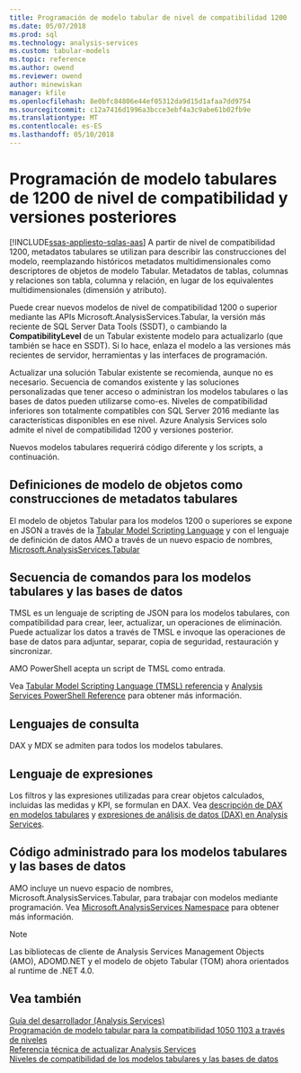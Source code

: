 ```yaml
---
title: Programación de modelo tabular de nivel de compatibilidad 1200 | Documentos de Microsoft
ms.date: 05/07/2018
ms.prod: sql
ms.technology: analysis-services
ms.custom: tabular-models
ms.topic: reference
ms.author: owend
ms.reviewer: owend
author: minewiskan
manager: kfile
ms.openlocfilehash: 8e0bfc84806e44ef05312da9d15d1afaa7dd9754
ms.sourcegitcommit: c12a7416d1996a3bcce3ebf4a3c9abe61b02fb9e
ms.translationtype: MT
ms.contentlocale: es-ES
ms.lasthandoff: 05/10/2018
---
```

# <a name="tabular-model-programming-for-compatibility-level-1200-and-higher"></a>Programación de modelo tabulares de 1200 de nivel de compatibilidad y versiones posteriores
[!INCLUDE[ssas-appliesto-sqlas-aas](../../includes/ssas-appliesto-sqlas-aas.md)]
A partir de nivel de compatibilidad 1200, metadatos tabulares se utilizan para describir las construcciones del modelo, reemplazando históricos metadatos multidimensionales como descriptores de objetos de modelo Tabular. Metadatos de tablas, columnas y relaciones son tabla, columna y relación, en lugar de los equivalentes multidimensionales (dimensión y atributo).  
  
Puede crear nuevos modelos de nivel de compatibilidad 1200 o superior mediante las APIs Microsoft.AnalysisServices.Tabular, la versión más reciente de SQL Server Data Tools (SSDT), o cambiando la **CompatibilityLevel** de un Tabular existente modelo para actualizarlo (que también se hace en SSDT). Si lo hace, enlaza el modelo a las versiones más recientes de servidor, herramientas y las interfaces de programación.   
  
Actualizar una solución Tabular existente se recomienda, aunque no es necesario. Secuencia de comandos existente y las soluciones personalizadas que tener acceso o administran los modelos tabulares o las bases de datos pueden utilizarse como-es. Niveles de compatibilidad inferiores son totalmente compatibles con SQL Server 2016 mediante las características disponibles en ese nivel. Azure Analysis Services solo admite el nivel de compatibilidad 1200 y versiones posterior.
  
 Nuevos modelos tabulares requerirá código diferente y los scripts, a continuación.  
  
## <a name="object-model-definitions-as-tabular-metadata-constructs"></a>Definiciones de modelo de objetos como construcciones de metadatos tabulares  
 El modelo de objetos Tabular para los modelos 1200 o superiores se expone en JSON a través de la [Tabular Model Scripting Language](../../analysis-services/tabular-model-scripting-language-tmsl-reference.md) y con el lenguaje de definición de datos AMO a través de un nuevo espacio de nombres, [ Microsoft.AnalysisServices.Tabular](http://msdn.microsoft.com/library/microsoft.analysisservices.tabular.aspx)

## <a name="script-for-tabular-models-and-databases"></a>Secuencia de comandos para los modelos tabulares y las bases de datos  
 TMSL es un lenguaje de scripting de JSON para los modelos tabulares, con compatibilidad para crear, leer, actualizar, un operaciones de eliminación. Puede actualizar los datos a través de TMSL e invoque las operaciones de base de datos para adjuntar, separar, copia de seguridad, restauración y sincronizar.  
  
 AMO PowerShell acepta un script de TMSL como entrada.  
  
 Vea [Tabular Model Scripting Language &#40;TMSL&#41; referencia](../../analysis-services/tabular-model-scripting-language-tmsl-reference.md) y [Analysis Services PowerShell Reference](../../analysis-services/powershell/analysis-services-powershell-reference.md) para obtener más información.  
  
## <a name="query-languages"></a>Lenguajes de consulta  
 DAX y MDX se admiten para todos los modelos tabulares.  
  
## <a name="expression-language"></a>Lenguaje de expresiones  
 Los filtros y las expresiones utilizadas para crear objetos calculados, incluidas las medidas y KPI, se formulan en DAX. Vea [descripción de DAX en modelos tabulares](../../analysis-services/tabular-models/understanding-dax-in-tabular-models-ssas-tabular.md) y [expresiones de análisis de datos &#40;DAX&#41; en Analysis Services](http://msdn.microsoft.com/library/abb336c9-3346-4cab-b91b-90f93f4575e5).  
  
## <a name="managed-code-for-tabular-models-and-databases"></a>Código administrado para los modelos tabulares y las bases de datos  
 AMO incluye un nuevo espacio de nombres, Microsoft.AnalysisServices.Tabular, para trabajar con modelos mediante programación. Vea [Microsoft.AnalysisServices Namespace](https://msdn.microsoft.com/library/ms146720\(SQL.130\).aspx) para obtener más información.  
  
> [!NOTE]  
>  Las bibliotecas de cliente de Analysis Services Management Objects (AMO), ADOMD.NET y el modelo de objeto Tabular (TOM) ahora orientados al runtime de .NET 4.0.   
  
## <a name="see-also"></a>Vea también  
 [Guía del desarrollador (Analysis Services)](../../analysis-services/analysis-services-developer-documentation.md)   
 [Programación de modelo tabular para la compatibilidad 1050 1103 a través de niveles](../../analysis-services/tabular-model-programming-compatibility-levels-1050-1103/tabular-model-programming-for-compatibility-levels-1050-through-1103.md)   
 [Referencia técnica de ](../../analysis-services/powershell/technical-reference-ssas.md) [actualizar Analysis Services](../../database-engine/install-windows/upgrade-analysis-services.md)  
 [Niveles de compatibilidad de los modelos tabulares y las bases de datos](../../analysis-services/tabular-model-programming-compatibility-levels-1050-1103/tabular-model-programming-for-compatibility-levels-1050-through-1103.md)  
  
  
